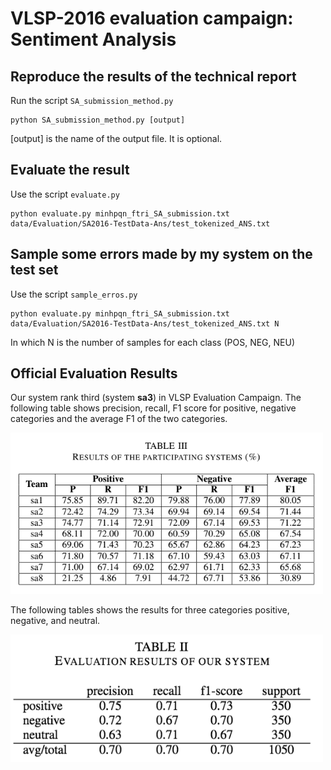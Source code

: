 # VLSP-2016 evaluation campaign: Sentiment Analysis

## Reproduce the results of the technical report

Run the script ```SA_submission_method.py```

    python SA_submission_method.py [output]

[output] is the name of the output file. It is optional.

## Evaluate the result

Use the script ```evaluate.py```

    python evaluate.py minhpqn_ftri_SA_submission.txt data/Evaluation/SA2016-TestData-Ans/test_tokenized_ANS.txt

## Sample some errors made by my system on the test set

Use the script ```sample_erros.py```

    python evaluate.py minhpqn_ftri_SA_submission.txt data/Evaluation/SA2016-TestData-Ans/test_tokenized_ANS.txt N

In which N is the number of samples for each class (POS, NEG, NEU)

## Official Evaluation Results

Our system rank third (system **sa3**) in VLSP Evaluation Campaign.
The following table shows precision, recall, F1 score 
for positive, negative categories and the average F1 of the two 
categories.

<img src="./figs/fig01.png" width="500"/>

The following tables shows the results for three categories
positive, negative, and neutral.

<img src="./figs/fig02.png" width="500"/>









